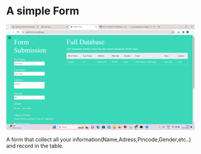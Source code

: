 # A simple Form

<img src="form.png" alt="form">

A form that collect all your information(Name,Adress,Pincode,Gender,etc..) and record in the table.
